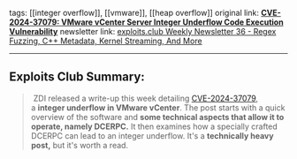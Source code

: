 tags:  [[integer overflow]], [[vmware]], [[heap overflow]]
original link: [**CVE-2024-37079: VMware vCenter Server Integer Underflow Code Execution Vulnerability**](https://www.zerodayinitiative.com/blog/2024/8/27/cve-2024-37079-vmware-vcenter-server-integer-underflow-code-execution-vulnerability?ref=blog.exploits.club) 
newsletter link:  [exploits.club Weekly Newsletter 36 - Regex Fuzzing, C++ Metadata, Kernel Streaming, And More](https://blog.exploits.club/exploits-club-weekly-newsletter-36-regex-fuzzing-c-metadata-kernel-streaming-and-more/)

---
## Exploits Club Summary:
>  ZDI released a write-up this week detailing [CVE-2024-37079](https://nvd.nist.gov/vuln/detail/CVE-2024-370791?ref=blog.exploits.club), a **integer underflow in VMware vCenter**. The post starts with a quick overview of the software and **some technical aspects that allow it to operate, namely DCERPC.** It then examines how a specially crafted DCERPC can lead to an integer underflow. It's a **technically heavy post,** but it's worth a read. 